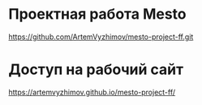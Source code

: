 # Проектная работа Mesto

https://github.com/ArtemVyzhimov/mesto-project-ff.git

# Доступ на рабочий сайт

https://artemvyzhimov.github.io/mesto-project-ff/